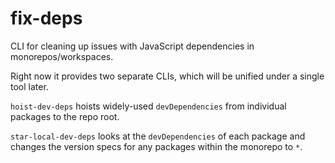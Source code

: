 # fix-deps

CLI for cleaning up issues with JavaScript dependencies in monorepos/workspaces.

Right now it provides two separate CLIs, which will be unified under a single tool later.

`hoist-dev-deps` hoists widely-used `devDependencies` from individual packages to the repo root.

`star-local-dev-deps` looks at the `devDependencies` of each package and changes the version specs for any packages within the monorepo to `*`.
